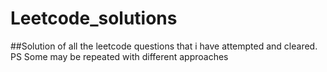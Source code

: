 # Leetcode_solutions
##Solution of all the leetcode questions that i have attempted and cleared. 
PS Some may be repeated with different approaches
